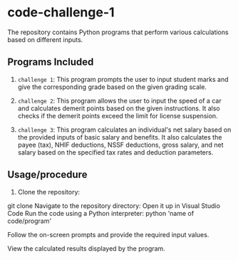 # code-challenge-1
The repository contains Python programs that perform various calculations based on different inputs.

## Programs Included

1. `challenge 1`: This program prompts the user to input student marks and give the corresponding grade based on the given grading scale.

2. `challenge 2`: This program allows the user to input the speed of a car and calculates demerit points based on the given instructions. It also checks if the demerit points exceed the limit for license suspension.

3. `challenge 3`: This program calculates an individual's net salary based on the provided inputs of basic salary and benefits. It also calculates the payee (tax), NHIF deductions, NSSF deductions, gross salary, and net salary based on the specified tax rates and deduction parameters.

## Usage/procedure

1. Clone the repository:

git clone <repository-url>
Navigate to the repository directory:
Open it up in Visual Studio Code
Run the code using a Python interpreter:
python 'name of code/program'


Follow the on-screen prompts and provide the required input values.

View the calculated results displayed by the program.